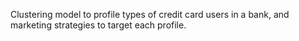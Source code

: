 Clustering model to profile types of credit card users in a bank, and marketing strategies to target each profile.
